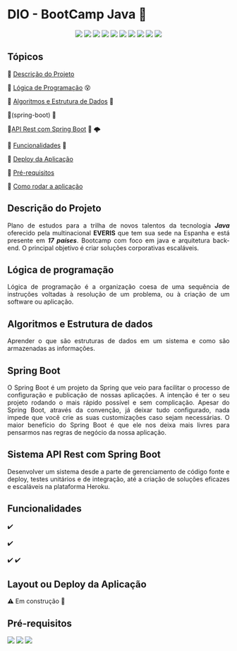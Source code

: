 # DIO - BootCamp Java :green_heart:

<p align="center">

  <img src="http://img.shields.io/static/v1?label=License&message=MIT&color=green&style=for-the-badge"/>
  <img src="http://img.shields.io/static/v1?label=TESTES&message=%37&color=GREEN&style=for-the-badge"/>
    <img src="https://img.shields.io/static/v1?label=java&message=tecnology&color=important&style=for-the-badge&logo=JAVA"/>
    <img src="https://img.shields.io/static/v1?label=Git&message=version&color=important&style=for-the-badge&logo=git"/>   <img src="http://img.shields.io/static/v1?label=SQL&message=8.0.2&color=red&style=for-the-badge&logo=mysql"/>
     <img src="http://img.shields.io/static/v1?label=. &message=IDE&color=important&style=for-the-badge&logo=eclipse"/>

  <img src="http://img.shields.io/static/v1?label=. &message=framework&color=green&style=for-the-badge&logo=spring"/>

  <img src="http://img.shields.io/static/v1?label=STATUS&message=EM DESENVOLVIMENTO&color=GREEN&style=for-the-badge"/>
  
  <img src = "https://img.shields.io/badge/version-v1.0.0-blue">
<img src="https://img.shields.io/badge/%20-help--wanted-%23159818">  
</p> 

## Tópicos
:small_orange_diamond: [Descrição do Projeto](#descrição-do-projeto)

:small_orange_diamond: [Lógica de Programação](#lógica-de-programação) :dizzy_face:

:small_orange_diamond: [Algoritmos e Estrutura de Dados](#algoritmos-e-estrutura-de-dados) :vhs:

:small_orange_diamond:(spring-boot) :leaves:

:small_orange_diamond:[API Rest com Spring Boot](sistema-api-rest-com-spring-boot) :leaves: :cloud_with_lightning:

:small_orange_diamond: [Funcionalidades](#funcionalidades) :memo:

:small_orange_diamond: [Deploy da Aplicação](#layout-ou-deploy-da-aplicação)

:small_orange_diamond: [Pré-requisitos](#pré-requisitos)

:small_orange_diamond: [Como rodar a aplicação](#como-rodar-a-aplicação-arrow_forward)

## Descrição do Projeto
<p align="justify">
 Plano de estudos para a trilha de novos talentos da tecnologia <b><i>Java</i></b> oferecido pela multinacional <b>EVERIS</b> que tem sua sede na Espanha e está presente em <b><i>17 países</i></b>. 
Bootcamp com foco em java e arquitetura back-end. O principal objetivo é criar soluções corporativas escaláveis.
</p>

## Lógica de programação  
<p align="justify">
Lógica de programação é a organização coesa de uma sequência de instruções voltadas à resolução de um problema, ou à criação de um software ou aplicação.
</p>

## Algoritmos e Estrutura de dados
<p align="justify">
Aprender o que são estruturas de dados em um sistema e como são armazenadas as informações.
</p>

## Spring Boot
<p align="justify">
O Spring Boot é um projeto da Spring que veio para facilitar o processo de configuração e publicação de nossas aplicações. A intenção é ter o seu projeto rodando o mais rápido possível e sem complicação.
Apesar do Spring Boot, através da convenção, já deixar tudo configurado, nada impede que você crie as suas customizações caso sejam necessárias.
O maior benefício do Spring Boot é que ele nos deixa mais livres para pensarmos nas regras de negócio da nossa aplicação.
</p>

## Sistema API Rest com Spring Boot
<p align="justify">
Desenvolver um sistema desde a parte de gerenciamento de código fonte e deploy, testes unitários e de integração, até a criação de soluções eficazes e escaláveis na plataforma Heroku.
</p>

## Funcionalidades

:heavy_check_mark: 

:heavy_check_mark: 

:heavy_check_mark: 
:heavy_check_mark: 

## Layout ou Deploy da Aplicação          

:warning: Em construção :construction:

## Pré-requisitos

  <img src="https://img.shields.io/static/v1?label=java&message=tecnology&color=important&style=for-the-badge&logo=JAVA"/>
  <img src="https://img.shields.io/static/v1?label=Git&message=version&color=important&style=for-the-badge&logo=git"/>
  <img src="http://img.shields.io/static/v1?label=. &message=IDE&color=important&style=for-the-badge&logo=eclipse"/>